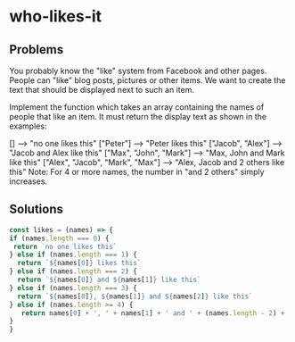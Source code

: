 # who-likes-it

## Problems

You probably know the "like" system from Facebook and other pages. People can "like" blog posts, pictures or other items. We want to create the text that should be displayed next to such an item.

Implement the function which takes an array containing the names of people that like an item. It must return the display text as shown in the examples:

[]                                -->  "no one likes this"
["Peter"]                         -->  "Peter likes this"
["Jacob", "Alex"]                 -->  "Jacob and Alex like this"
["Max", "John", "Mark"]           -->  "Max, John and Mark like this"
["Alex", "Jacob", "Mark", "Max"]  -->  "Alex, Jacob and 2 others like this"
Note: For 4 or more names, the number in "and 2 others" simply increases.

## Solutions 

```javascript
const likes = (names) => {
if (names.length === 0) {
 return `no one likes this`
} else if (names.length === 1) {
  return `${names[0]} likes this`
} else if (names.length === 2) {
  return `${names[0]} and ${names[1]} like this`
} else if (names.length === 3) {
  return `${names[0]}, ${names[1]} and ${names[2]} like this`
} else if (names.length >= 4) {
   return names[0] + ', ' + names[1] + ' and ' + (names.length - 2) + ' others like this'
}
}
```
